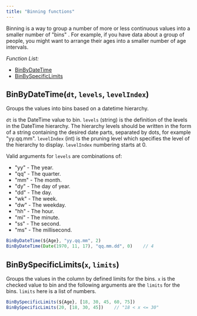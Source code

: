 ```yaml
---
title: "Binning functions"
---
```


Binning is a way to group a number of more or less continuous values into a smaller number of "bins"
. For example, if you have data about a group of people, you might want to arrange their ages into a smaller number of
age intervals.

*Function List:*

- [BinByDateTime](#binbydatetime)
- [BinBySpecificLimits](#binbyspecificlimits)

## <a name="binbydatetime"></a>BinByDateTime(`dt`, `levels`, `levelIndex`)

Groups the values into bins based on a datetime hierarchy.

`dt` is the DateTime value to bin. `levels` (string) is the definition of the levels in the DateTime hierarchy. The
hierarchy levels should be written in the form of a string containing the desired date parts, separated by dots, for
example "yy.qq.mm". `levelIndex` (int) is the pruning level which specifies the level of the hierarchy to
display. `levelIndex` numbering starts at 0.

Valid arguments for `levels` are combinations of:

- "yy" - The year.
- "qq" - The quarter.
- "mm" - The month.
- "dy" - The day of year.
- "dd" - The day.
- "wk" - The week.
- "dw" - The weekday.
- "hh" - The hour.
- "mi" - The minute.
- "ss" - The second.
- "ms" - The millisecond.

```javascript
BinByDateTime(${Age}, "yy.qq.mm", 2)
BinByDateTime(Date(1970, 11, 17), "qq.mm.dd", 0)    // 4
```

## <a name="binbyspecificlimits"></a>BinBySpecificLimits(`x`, `limits`)

Groups the values in the column by defined limits for the bins. `x` is the checked value to bin and the following
arguments are the `limits` for the bins. `limits` here is a list of numbers.

```javascript
BinBySpecificLimits(${Age}, [18, 30, 45, 60, 75])
BinBySpecificLimits(20, [18, 30, 45])    // "18 < x <= 30"
```
